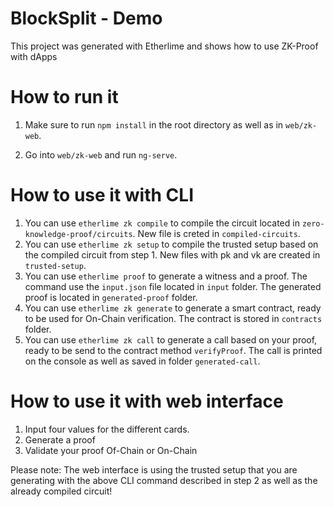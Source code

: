 # BlockSplit - Demo

This project was generated with Etherlime and shows how to use ZK-Proof with dApps

# How to run it

1. Make sure to run `npm install` in the root directory as well as in `web/zk-web`.

2. Go into `web/zk-web` and run `ng-serve`.

# How to use it with CLI

1. You can use `etherlime zk compile` to compile the circuit located in `zero-knowledge-proof/circuits`. New file is creted in `compiled-circuits`.
2. You can use `etherlime zk setup` to compile the trusted setup based on the compiled circuit from step 1. New files with pk and vk are created in `trusted-setup`.
3. You can use `etherlime proof` to generate a witness and a proof. The command use the `input.json` file located in `input` folder. The generated proof is located in `generated-proof` folder.
4. You can use `etherlime zk generate` to generate a smart contract, ready to be used for On-Chain verification. The contract is stored in `contracts` folder.
5. You can use `etherlime zk call` to generate a call based on your proof, ready to be send to the contract method `verifyProof`. The call is printed on the console as well as saved in folder `generated-call`.

# How to use it with web interface

1. Input four values for the different cards.
2. Generate a proof
3. Validate your proof Of-Chain or On-Chain

Please note: The web interface is using the trusted setup that you are generating with the above CLI command described in step 2 as well as the already compiled circuit!
